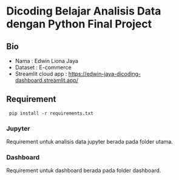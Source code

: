 # Dicoding Belajar Analisis Data dengan Python Final Project
## Bio
- Nama    : Edwin Liona Jaya
- Dataset : E-commerce
- Streamlit cloud app : https://edwin-jaya-dicoding-dashboard.streamlit.app/
## Requirement
<code> pip install -r requirements.txt</code>
### Jupyter
Requirement untuk analisis data jupyter berada pada folder utama.
### Dashboard
Requirement untuk dashboard berada pada folder dashboard.
